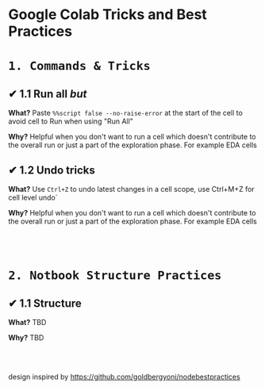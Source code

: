 # Google Colab Tricks and Best Practices



# `1. Commands & Tricks`

## ✔ 1.1 Run all *but*

**What?** Paste `%%script false --no-raise-error` at the start of the cell to avoid cell to Run when using "Run All"


**Why?** Helpful when you don't want to run a cell which doesn't contribute to the overall run or just a part of the exploration phase.
For example EDA cells 

## ✔ 1.2 Undo tricks

**What?** Use `Ctrl+Z` to undo latest changes in a cell scope, use Ctrl+M+Z for cell level undo` 

**Why?** Helpful when you don't want to run a cell which doesn't contribute to the overall run or just a part of the exploration phase.
For example EDA cells 



<br/><br/>



# `2. Notbook Structure Practices`

## ✔ 1.1 Structure 

**What?** TBD

**Why?** TBD


<br/><br/>


design inspired by https://github.com/goldbergyoni/nodebestpractices
